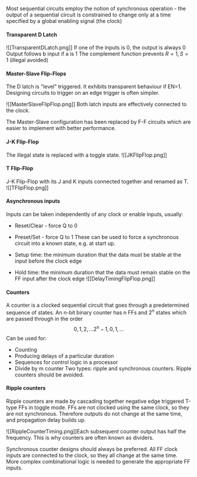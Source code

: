 Most sequential circuits employ the notion of synchronous operation - the output of a sequential circuit is constrained to change only at a time specified by a global enabling signal (the clock)

#### Transparent D Latch

![[TransparentDLatch.png]]
If one of the inputs is 0, the output is always 0
Output follows b input if a is 1
The complement function prevents $R=1,S=1$ (illegal avoided)

#### Master-Slave Flip-Flops
The D latch is "level" triggered. It exhibits transparent behaviour if EN=1. Designing circuits to trigger on an edge trigger is often simpler.

![[MasterSlaveFlipFlop.png]]
Both latch inputs are effectively connected to the clock.

The Master-Slave configuration has been replaced by F-F circuits which are easier to implement with better performance.

#### J-K Flip-Flop
The illegal state is replaced with a toggle state.
![[JKFlipFlop.png]]
#### T Flip-Flop
J-K Flip-Flop with its J and K inputs connected together and renamed as T.
![[TFlipFlop.png]]
#### Asynchronous inputs
Inputs can be taken independently of any clock or enable inputs, usually:
- Reset/Clear - force Q to 0
- Preset/Set - force Q to 1
These can be used to force a synchronous circuit into a known state, e.g. at start up.

- Setup time: the minimum duration that the data must be stable at the input before the clock edge
- Hold time: the minimum duration that the data must remain stable on the FF input after the clock edge
![[DelayTimingFlipFlop.png]]

#### Counters
A counter is a clocked sequential circuit that goes through a predetermined sequence of states. An n-bit binary counter has n FFs and $2^n$ states which are passed through in the order $$
0, 1, 2, \dots 2^n-1, 0, 1,\dots
$$
Can be used for:
- Counting
- Producing delays of a particular duration
- Sequences for control logic in a processor
- Divide by m counter
Two types: ripple and synchronous counters. Ripple counters should be avoided.

#### Ripple counters
Ripple counters are made by cascading together negative edge triggered T-type FFs in toggle mode. FFs are not clocked using the same clock, so they are not synchronous. Therefore outputs do not change at the same time, and propagation delay builds up. 

![[RippleCounterTiming.png]]Each subsequent counter output has half the frequency. This is why counters are often known as dividers.

Synchronous counter designs should always be preferred. All FF clock inputs are connected to the clock, so they all change at the same time. More complex combinational logic is needed to generate the appropriate FF inputs.